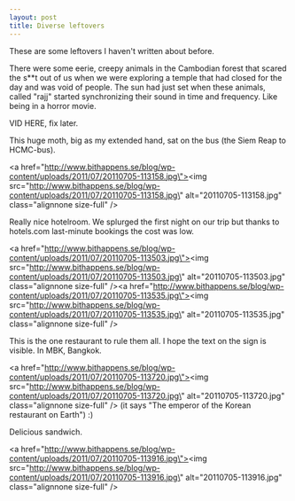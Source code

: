 ```yaml
---
layout: post
title: Diverse leftovers
---
```


These are some leftovers I haven\'t written about before.

There were some eerie, creepy animals in the Cambodian forest that scared the s**t out of us when we were exploring a temple that had closed for the day and was void of people. The sun had just set when these animals, called \"rajj\" started synchronizing their sound in time and frequency. Like being in a horror movie.

VID HERE, fix later.



This huge moth, big as my extended hand, sat on the bus (the Siem Reap to HCMC-bus). 

<a href=\"http://www.bithappens.se/blog/wp-content/uploads/2011/07/20110705-113158.jpg\"><img src=\"http://www.bithappens.se/blog/wp-content/uploads/2011/07/20110705-113158.jpg\" alt=\"20110705-113158.jpg\" class=\"alignnone size-full\" /></a>


Really nice hotelroom. We splurged the first night on our trip but thanks to hotels.com last-minute bookings the cost was low.

<a href=\"http://www.bithappens.se/blog/wp-content/uploads/2011/07/20110705-113503.jpg\"><img src=\"http://www.bithappens.se/blog/wp-content/uploads/2011/07/20110705-113503.jpg\" alt=\"20110705-113503.jpg\" class=\"alignnone size-full\" /></a><a href=\"http://www.bithappens.se/blog/wp-content/uploads/2011/07/20110705-113535.jpg\"><img src=\"http://www.bithappens.se/blog/wp-content/uploads/2011/07/20110705-113535.jpg\" alt=\"20110705-113535.jpg\" class=\"alignnone size-full\" /></a>


This is the one restaurant to rule them all. I hope the text on the sign is visible.  In MBK, Bangkok.

<a href=\"http://www.bithappens.se/blog/wp-content/uploads/2011/07/20110705-113720.jpg\"><img src=\"http://www.bithappens.se/blog/wp-content/uploads/2011/07/20110705-113720.jpg\" alt=\"20110705-113720.jpg\" class=\"alignnone size-full\" /></a>
(it says \"The emperor of the Korean restaurant on Earth\") :)

Delicious sandwich. 

<a href=\"http://www.bithappens.se/blog/wp-content/uploads/2011/07/20110705-113916.jpg\"><img src=\"http://www.bithappens.se/blog/wp-content/uploads/2011/07/20110705-113916.jpg\" alt=\"20110705-113916.jpg\" class=\"alignnone size-full\" /></a>